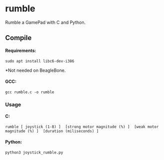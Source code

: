 # rumble
Rumble a GamePad with C and Python.

## Compile
#### Requirements:
```
sudo apt install libc6-dev-i386
```
*Not needed on BeagleBone.

#### GCC:
```
gcc rumble.c -o rumble
```

### Usage

#### C:
```
rumble [ joystick (1-8) ]  [strong motor magnitude (%) ]  [weak motor magnitude (%) ]  [duration (miliseconds) ]
```
#### Python:
```
python3 joystick_rumble.py
```
